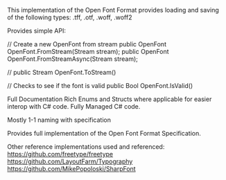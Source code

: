 ﻿This implementation of the Open Font Format provides loading and saving of the following types:
.tff, .otf, .woff, .woff2


Provides simple API:

// Create a new OpenFont from stream
public OpenFont OpenFont.FromStream(Stream stream);
public OpenFont OpenFont.FromStreamAsync(Stream stream);

//
public Stream OpenFont.ToStream()

// Checks to see if the font is valid
public Bool OpenFont.IsValid()


Full Documentation
Rich Enums and Structs where applicable for easier interop with C# code.
Fully Managed C# code.

Mostly 1-1 naming with specification

Provides full implementation of the Open Font Format Specification.


Other reference implementations used and referenced:
https://github.com/freetype/freetype
https://github.com/LayoutFarm/Typography
https://github.com/MikePopoloski/SharpFont